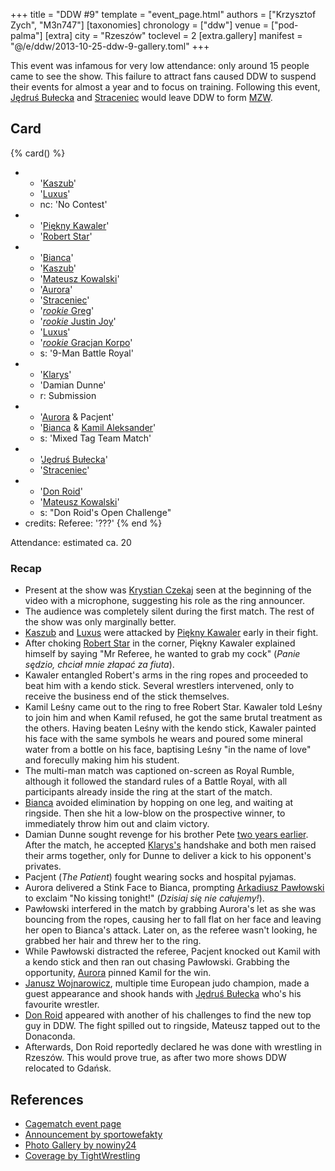 +++
title = "DDW #9"
template = "event_page.html"
authors = ["Krzysztof Zych", "M3n747"]
[taxonomies]
chronology = ["ddw"]
venue = ["pod-palma"]
[extra]
city = "Rzeszów"
toclevel = 2
[extra.gallery]
manifest = "@/e/ddw/2013-10-25-ddw-9-gallery.toml"
+++

This event was infamous for very low attendance: only around 15 people came to see the show. This failure to attract fans caused DDW to suspend their events for almost a year and to focus on training. Following this event, [Jędruś Bułecka](@/w/jedrus-bulecka.md) and [Straceniec](@/w/shadow.md) would leave DDW to form [MZW](@/o/mzw.md).

## Card

{% card() %}
- - '[Kaszub](@/w/kaszub.md)'
  - '[Luxus](@/w/luxus.md)'
  - nc: 'No Contest'
- - '[Piękny Kawaler](@/w/piekny-kawaler.md)'
  - '[Robert Star](@/w/robert-star.md)'
- - '[Bianca](@/w/bianca.md)'
  - '[Kaszub](@/w/kaszub.md)'
  - '[Mateusz Kowalski](@/w/mateusz-kakareko.md)'
  - '[Aurora](@/w/kasandra.md)'
  - '[Straceniec](@/w/shadow.md)'
  - '[_rookie_ Greg](@/w/greg.md)'
  - '[_rookie_ Justin Joy](@/w/justin-joy.md)'
  - '[Luxus](@/w/luxus.md)'
  - '[_rookie_ Gracjan Korpo](@/w/gracjan-korpo.md)'
  - s: '9-Man Battle Royal'
- - '[Klarys](@/w/klarys.md)'
  - 'Damian Dunne'
  - r: Submission
- - '[Aurora](@/w/kasandra.md) & Pacjent'
  - '[Bianca](@/w/bianca.md) & [Kamil Aleksander](@/w/kamil-aleksander.md)'
  - s: 'Mixed Tag Team Match'
- - '[Jędruś Bułecka](@/w/jedrus-bulecka.md)'
  - '[Straceniec](@/w/shadow.md)'
- - '[Don Roid](@/w/don-roid.md)'
  - '[Mateusz Kowalski](@/w/mateusz-kakareko.md)'
  - s: "Don Roid's Open Challenge"
- credits:
    Referee: '???'
{% end %}

Attendance: estimated ca. 20

### Recap

* Present at the show was [Krystian Czekaj](@/w/krystian-czekaj.md) seen at the beginning of the video with a microphone, suggesting his role as the ring announcer.
* The audience was completely silent during the first match. The rest of the show was only marginally better.
* [Kaszub](@/w/kaszub.md) and [Luxus](@/w/luxus.md) were attacked by [Piękny Kawaler](@/w/piekny-kawaler.md) early in their fight.
* After choking [Robert Star](@/w/robert-star.md) in the corner, Piękny Kawaler explained himself by saying "Mr Referee, he wanted to grab my cock" (_Panie sędzio, chciał mnie złapać za fiuta_).
* Kawaler entangled Robert's arms in the ring ropes and proceeded to beat him with a kendo stick. Several wrestlers intervened, only to receive the business end of the stick themselves.
* Kamil Leśny came out to the ring to free Robert Star. Kawaler told Leśny to join him and when Kamil refused, he got the same brutal treatment as the others. Having beaten Leśny with the kendo stick, Kawaler painted his face with the same symbols he wears and poured some mineral water from a bottle on his face, baptising Leśny "in the name of love" and forecully making him his student.
* The multi-man match was captioned on-screen as Royal Rumble, although it followed the standard rules of a Battle Royal, with all participants already inside the ring at the start of the match.
* [Bianca](@/w/bianca.md) avoided elimination by hopping on one leg, and waiting  at ringside. Then she hit a low-blow on the prospective winner, to immediately throw him out and claim victory.
* Damian Dunne sought revenge for his brother Pete [two years earlier](@/e/ddw/2012-03-09-ddw-6.md). After the match, he accepted [Klarys's](@/w/klarys.md) handshake and both men raised their arms together, only for Dunne to deliver a kick to his opponent's privates.
* Pacjent (_The Patient_) fought wearing socks and hospital pyjamas.
* Aurora delivered a Stink Face to Bianca, prompting [Arkadiusz Pawłowski](@/w/pan-pawlowski.md) to exclaim "No kissing tonight!" (_Dzisiaj się nie całujemy!_).
* Pawłowski interfered in the match by grabbing Aurora's let as she was bouncing from the ropes, causing her to fall flat on her face and leaving her open to Bianca's attack. Later on, as the referee wasn't looking, he grabbed her hair and threw her to the ring.
* While Pawłowski distracted the referee, Pacjent knocked out Kamil with a kendo stick and then ran out chasing Pawłowski. Grabbing the opportunity, [Aurora](@/w/kasandra.md) pinned Kamil for the win.
* [Janusz Wojnarowicz][wojnarowicz], multiple time European judo champion, made a guest appearance and shook hands with [Jędruś Bułecka](@/w/jedrus-bulecka.md) who's his favourite wrestler.
* [Don Roid](@/w/don-roid.md) appeared with another of his challenges to find the new top guy in DDW. The fight spilled out to ringside, Mateusz tapped out to the Donaconda.
* Afterwards, Don Roid reportedly declared he was done with wrestling in Rzeszów. This would prove true, as after two more shows DDW relocated to Gdańsk.

## References

* [Cagematch event page](https://www.cagematch.net/?id=1&nr=102902)
* [Announcement by sportowefakty](https://sportowefakty.wp.pl/wrestling/392984/gala-ddw-9-juz-25-pazdziernika)
* [Photo Gallery by nowiny24](https://nowiny24.pl/wrestling-gala-w-rzeszowie-pelna-ciekawych-starc-zdjecia/ar/6202009)
* [Coverage by TightWrestling](https://tightwrestling.blogspot.com/2013/11/do-or-die-wrestling-9-raport.html)

[wojnarowicz]: https://en.wikipedia.org/wiki/Janusz_Wojnarowicz
